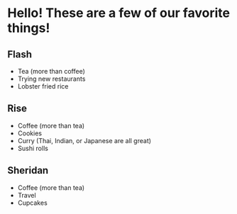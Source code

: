 # Hello! These are a few of our favorite things!

## Flash
* Tea (more than coffee)
* Trying new restaurants
* Lobster fried rice

## Rise
* Coffee (more than tea)
* Cookies
* Curry (Thai, Indian, or Japanese are all great)
* Sushi rolls

## Sheridan
* Coffee (more than tea)
* Travel
* Cupcakes